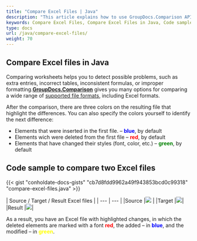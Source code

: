 ```yaml
---
title: "Compare Excel Files | Java"
description: "This article explains how to use GroupDocs.Comparison API (which is a part of Conholdate.Total for Java) to compare excel documents."
keywords: Compare Excel Files, Compare Excel Files in Java, Code sample to compare two Excel files
type: docs
url: /java/compare-excel-files/
weight: 70
---
```


## Compare Excel files in Java

Comparing worksheets helps you to detect possible problems, such as extra entries, incorrect tables, inconsistent formulas, or improper formatting.**[GroupDocs.Comparison](https://products.groupdocs.com/comparison/java)** gives you many options for comparing a wide range of [supported file formats](https://docs.groupdocs.com/comparison/java/supported-document-formats/), including Excel formats.

After the comparison, there are three colors on the resulting file that highlight the differences. You can also specify the colors yourself to identify the next difference:

*   Elements that were inserted in the first file. – <font color="blue">**blue**</font>, by default
*   Elements wich were deleted from the first file – <font color="red">**red**</font>, by default
*   Elements that have changed their styles (font, color, etc.) – <font color="green">**green**</font>, by default

## Code sample to compare two Excel files

{{< gist "conholdate-docs-gists" "cb7d8fdd9962a49f943853bcd0c99318" "compare-excel-files.java" >}}

|  Source / Target / Result Excel files |
| --- | --- |
|Source |![](https://docs.groupdocs.com/comparison/net/images/how-to-compare-spreadsheet-or-tables-1.png) | 
|Target |![](https://docs.groupdocs.com/comparison/net/images/how-to-compare-spreadsheet-or-tables-2.png)|
|Result |![](https://docs.groupdocs.com/comparison/net/images/how-to-compare-spreadsheet-or-tables-3.png)|

As a result, you have an Excel file with highlighted changes, in which the deleted elements are marked with a font <font color="red">**red**</font>, the added – in <font color="blue">**blue**</font>, and the modified – in <font color="yellow">**green**</font>.








